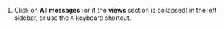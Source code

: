 1. Click on <i class="zulip-icon zulip-icon-all-messages"></i> **All messages**
   (or <i class="zulip-icon zulip-icon-all-messages"></i> if the **views**
   section is collapsed) in the left sidebar,
   or use the <kbd>A</kbd> keyboard shortcut.
